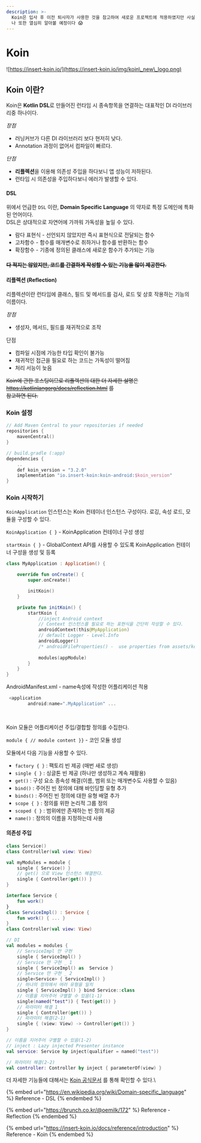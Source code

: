 ```yaml
---
description: >-
  Koin은 입사 후 이전 퇴사자가 사용한 것을 참고하여 새로운 프로젝트에 적용하였지만 사실 제대로 알고 사용하지못했다. 해당 글을 작성하면서
  나 또한 열심히 알아볼 예정이다 😱
---
```


# Koin

![https://insert-koin.io/](https://insert-koin.io/img/koin\_new\_logo.png)

## Koin 이란?

Koin은 **Kotlin DSL**로 만들어진 런타임 시 종속항목을 연결하는 대표적인 DI 라이브러리중 하나이다.

_장점_

* 러닝커브가 다른 DI 라이브러리 보다 현저히 낮다.
* Annotation 과정이 없어서 컴파일이 빠르다.

_단점_

* **리플렉션**을 이용해 의존성 주입을 하다보니 앱 성능이 저하된다.
* 런타임 시 의존성을 주입하다보니 에러가 발생할 수 있다.

#### DSL

위에서 언급한 `DSL` 이란, **Domain Specific Language** 의 약자로 특정 도메인에 특화된 언어이다.\
DSL은 상대적으로 자연어에 가까워 가독성을 높일 수 있다.

* 람다 표현식 - 선언되지 않았지만 즉시 표현식으로 전달되는 함수
* 고차함수 - 함수를 매개변수로 취하거나 함수를 반환하는 함수
* 확장함수 - 기종에 정의된 클래스에 새로운 함수가 추가되는 기능

#### ~~다 적지는 않았지만, 코드를 간결하게 작성할 수 있는 기능을 많이 제공한다.~~

#### 리플렉션 (Reflection)

리플렉션이란 런타임에 클래스, 필드 및 메서드를 검사, 로드 및 상호 작용하는 기능의 이름이다.

_장점_

* 생성자, 메서드, 필드를 재귀적으로 조작

단점

* 컴파일 시점에 가능한 타입 확인이 불가능
* 재귀적인 접근을 필요로 하는 코드는 가독성이 떨어짐
* 처리 서능이 늦음

~~Koin에 관한 포스팅이므로 리플렉션의 대한 더 자세한 설명은~~ [~~https://kotlinlangorg/docs/reflection.html~~](https://kotlinlang.org/docs/reflection.html) ~~를~~ \
~~참고하면 된다.~~

### Koin 설정

```kotlin
// Add Maven Central to your repositories if needed
repositories {
    mavenCentral()
}

// build.gradle (:app)
dependencies {
    ..
    def koin_version = "3.2.0"
    implementation "io.insert-koin:koin-android:$koin_version"
}
```

### Koin 시작하기

`KoinApplication` 인스턴스는 Koin 컨테이너 인스턴스 구성이다. 로깅, 속성 로드, 모듈을 구성할 수 있다.

`KoinApplication { }`  - KoinApplication 컨테이너 구성 생성

`startKoin { }` - GlobalContext API를 사용할 수 있도록 KoinApplication 컨테이너 구성을 생성 및 등록

```kotlin
class MyApplication : Application() {

    override fun onCreate() {
        super.onCreate()

        initKoin()
    }

    private fun initKoin() {
        startKoin {
            //inject Android context
            // Context 인스턴스를 필요로 하는 표현식을 간단히 작성할 수 있다.
            androidContext(this@MyApplication)
            // default Logger - Level.Info
            androidLogger()
            /* androidFileProperties() -  use properties from assets/koin.properties */
            
            modules(appModule)
        }
    }
}
```

AndroidManifest.xml - name속성에 작성한 어플리케이션 적용

```kotlin
 <application
        android:name=".MyApplication" ... 
        
        
```

Koin 모듈은 어플리케이션 주입/결합할 정의를 수집한다.

`module { // module content }}` - 코인 모듈 생성



모듈에서 다음 기능을 사용할 수 있다.

* `factory { }` : 팩토리 빈 제공 (매번 새로 생성)
* `single { }` : 싱글톤 빈 제공 (하나만 생성하고 계속 재활용)
* `get()` : 구성 요소 종속성 해결(이름, 범위 또는 매개변수도 사용할 수 있음)
* `bind()` : 주어진 빈 정의에 대해 바인딩할 유형 추가
* `binds()` : 주어진 빈 정의에 대한 유형 배열 추가
* `scope { }` : 정의를 위한 논리적 그룹 정의
* `scoped { }` : 범위에만 존재하는 빈 정의 제공
* `name()` : 정의의 이름을 지정하는데 사용

#### 의존성 주입

```kotlin
class Service()
class Controller(val view: View)

val myModules = module {
    single { Service() }
    // get() 으로 View 인스턴스 해결한다.
    single { Controller(get()) }
}
```

```kotlin
interface Service {
    fun work()
}
class ServiceImpl() : Service {
    fun work() { ... }
}
class Controller(val view: View)

// DI
val modules = modules {
    // ServiceImpl 만 구현
    single { ServiceImpl() }
    // Service 만 구현 _ 1
    single { ServiceImpl() as  Service }
    // Service 만 구현 _ 2
    single<Service> { ServiceImpl() }
    // 하나의 정의에서 여러 유형을 일치
    single { ServiceImpl() } bind Service::class
    // 이름을 지어주어 구별할 수 있음(1-1)
    single(named("test")) { Test(get()) }
    // 파라미터 해결 1
    single { Controller(get()) }
    // 파라미터 해결(2-1)
    single { (view: View) -> Controller(get()) }
}

// 이름을 지어주어 구별할 수 있음(1-2)
// inject : Lazy injected Presenter instance
val service: Service by inject(qualifier = named("test"))

// 파라미터 해결(2-2)
val controller: Controller by inject { parameterOf(view) }

```

더 자세한 기능들에 대해서는 [Koin 공식문서](https://insert-koin.io/docs/reference/introduction) 를 통해 확인할 수 있다.\






{% embed url="https://en.wikipedia.org/wiki/Domain-specific_language" %}
Reference - DSL
{% endembed %}

{% embed url="https://brunch.co.kr/@oemilk/172" %}
Reference - Reflection
{% endembed %}

{% embed url="https://insert-koin.io/docs/reference/introduction" %}
Reference - Koin
{% endembed %}

